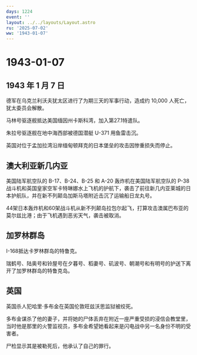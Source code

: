 ```yaml
---
days: 1224
event: ''
layout: ../../layouts/Layout.astro
ru: '2025-07-02'
ww: '1943-01-07'
---
```


# 1943-01-07

## 1943 年 1 月 7 日

德军在乌克兰利沃夫犹太区进行了为期三天的军事行动，造成约 10,000
人死亡，犹太委员会解散。

马林号驱逐舰抵达美国缅因州卡斯科湾，加入第27.1特遣队。

朱拉号驱逐舰在地中海西部被德国潜艇 U-371 用鱼雷击沉。

英国对位于孟加拉湾沿岸缅甸顿拜克的日本堡垒的攻击因惨重损失而停止。

## 澳大利亚新几内亚

美国陆军航空队的 B-17、B-24、B-25 和 A-20 轰炸机在美国陆军航空队的 P-38
战斗机和英国皇家空军卡特琳娜水上飞机的护航下，袭击了前往新几内亚莱城的日本护航队，并在新不列颠岛加斯马塔附近击沉了运输船日龙丸号。

44架日本轰炸机和60架战斗机从新不列颠岛拉包尔起飞，打算攻击澳属巴布亚的莫尔兹比港；由于飞机遇到恶劣天气，袭击被取消。

## 加罗林群岛

I-168抵达卡罗林群岛的特鲁克。

瑞鹤号、陆奥号和铃屋号在夕暮号、稻妻号、矶波号、朝潮号和有明号的护送下离开了加罗林群岛的特鲁克岛。

## 英国

英国杀人犯哈里·多布金在英国伦敦旺兹沃思监狱被绞死。

多布金谋杀了他的妻子，并将她的尸体丢弃在附近一座严重受损的浸信会教堂里，当时他是那里的火警监视员，多布金希望她看起来是闪电战中另一名身份不明的受害者。

尸检显示其是被勒死后，他承认了自己的罪行。